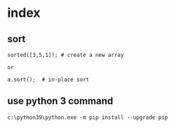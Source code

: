 # index

## sort

```
sorted([3,5,1]); # create a new array

or

a.sort();  # in-place sort

```




## use python 3 command
```
c:\python39\python.exe -m pip install --upgrade pip

```
